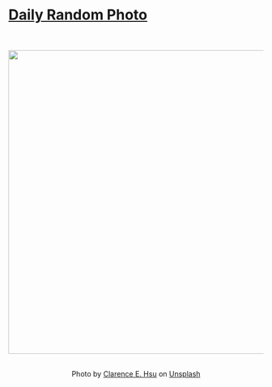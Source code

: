 # [Daily Random Photo](https://www.dailyrandomphoto.com/)

<div align="center">
  <br>
  <br>
  <a href="https://www.dailyrandomphoto.com/p/2025/2025-06-09/"><img src="https://images.unsplash.com/photo-1742017193358-e4f271a6b7b9?crop=entropy&cs=tinysrgb&fit=max&fm=jpg&ixid=M3w3NzUwOHwwfDF8cmFuZG9tfHx8fHx8fHx8MTc0OTQzMDMzMHw&ixlib=rb-4.1.0&q=80&w=1080" width="600px"></a>
  <br>
  <br>
  <p class="has-text-grey">Photo by <a href="https://unsplash.com/@clarenceehsu?utm_source=Daily%20Random%20Photo&amp;utm_medium=referral" target="_blank" rel="noopener noreferrer">Clarence E. Hsu</a> on <a href="https://unsplash.com/photos/aerial-view-of-a-crowded-city-intersection-at-night-IRqfQCgELX4?utm_source=Daily%20Random%20Photo&amp;utm_medium=referral" target="_blank" rel="noopener noreferrer">Unsplash</a></p>
</div>

